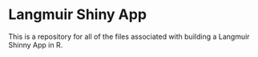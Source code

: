 # Langmuir Shiny App
This is a repository for all of the files associated with building a Langmuir Shinny App in R. 
